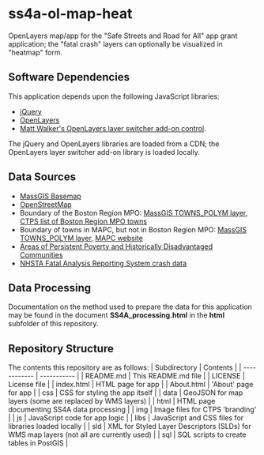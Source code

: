 # ss4a-ol-map-heat
OpenLayers map/app for the "Safe Streets and Road for All" app grant application;
the "fatal crash" layers can optionally be visualized in "heatmap" form.

## Software Dependencies
This application depends upon the following JavaScript libraries:
* [jQuery](https://jquery.com/)
* [OpenLayers](https://openlayers.org/)
* [Matt Walker's OpenLayers layer switcher add-on control](https://github.com/walkermatt/ol-layerswitcher).

The jQuery and OpenLayers libraries are loaded from a CDN; the OpenLayers layer switcher add-on library is loaded locally.

## Data Sources
* [MassGIS Basemap](https://www.mass.gov/service-details/massgis-base-map)
* [OpenStreetMap](https://www.openstreetmap.org)
* Boundary of the Boston Region MPO: [MassGIS TOWNS_POLYM layer](https://www.mass.gov/info-details/massgis-data-municipalities),
 [CTPS list of Boston Region MPO towns](https://www.ctps.org/mpo_communities)
* Boundary of towns in MAPC, but not in Boston Region MPO: [MassGIS TOWNS_POLYM layer](https://www.mass.gov/info-details/massgis-data-municipalities), 
[MAPC website](https://www.mapc.org/)
* [Areas of Persistent Poverty and Historically Disadvantaged Communities](https://datahub.transportation.gov/stories/s/tsyd-k6ij)
* [NHSTA Fatal Analysis Reporting System crash data](https://www.nhtsa.gov/file-downloads?p=nhtsa/downloads/FARS/)

## Data Processing
Documentation on the method used to prepare the data for this application 
may be found in the document __SS4A_processing.html__ in the __html__ subfolder of this repository.

## Repository Structure
The contents this repository are as follows:
| Subdirectory | Contents |
| ------------ | ----------- |
| README.md | This README.md file |
| LICENSE | License file |
| index.html | HTML page for app |
| About.html | 'About' page for app |
| css | CSS for styling the app itself |
| data | GeoJSON for map layers (some are replaced by WMS layers) |
| html | HTML page documenting SS4A data processing |
| img | Image files for CTPS 'branding' |
| js | JavaScript code for app logic |
| libs | JavaScript and CSS files for libraries loaded locally |
| sld | XML for Styled Layer Descriptors (SLDs) for WMS map layers (not all are currently used) |
| sql | SQL scripts to create tables in PostGIS |

